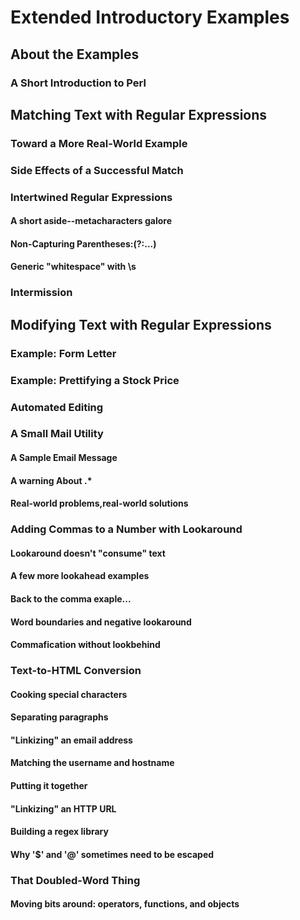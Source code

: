 # Extended Introductory Examples

## About the Examples

### A Short Introduction to Perl

## Matching Text with Regular Expressions

### Toward a More Real-World Example

### Side Effects of a Successful Match

### Intertwined Regular Expressions

#### A short aside--metacharacters galore

#### Non-Capturing Parentheses:(?:...)

#### Generic "whitespace" with \s

### Intermission

## Modifying Text with Regular Expressions

### Example: Form Letter

### Example: Prettifying a Stock Price

### Automated Editing

### A Small Mail Utility

#### A Sample Email Message

#### A warning About .*

#### Real-world problems,real-world solutions

### Adding Commas to a Number with Lookaround

#### Lookaround doesn't "consume" text

#### A few more lookahead examples

#### Back to the comma exaple...

#### Word boundaries and negative lookaround

#### Commafication without lookbehind

### Text-to-HTML Conversion

#### Cooking special characters

#### Separating paragraphs

#### "Linkizing" an email address

#### Matching the username and hostname

#### Putting it together

#### "Linkizing" an HTTP URL

#### Building a regex library

#### Why '$' and '@' sometimes need to be escaped

### That Doubled-Word Thing

#### Moving bits around: operators, functions, and objects

